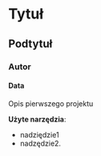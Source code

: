 # Tytuł
## Podtytuł
### Autor
#### Data

Opis pierwszego projektu

**Użyte narzędzia**:
- nadziędzie1
- nadzędzie2.
